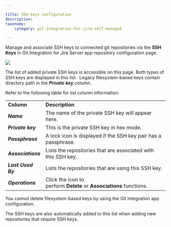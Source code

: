 ```yaml
---

title: SSH keys configuration
description:
taxonomy:
    category: git-integration-for-jira-self-managed

---
```

Manage and associate SSH keys to connected git repositories via the **SSH Keys** in Git Integration for Jira Server app repository configuration page.

![](https://bigbrassband.atlassian.net/wiki/download/thumbnails/1930396746/add-ssh-and-associate-keys.png?version=1&modificationDate=1630642804864&cacheVersion=1&api=v2&width=680&height=222)

The list of added private SSH keys is accessible on this page. Both types of SSH keys are displayed in this list.  Legacy filesystem-based keys contain directory path in the _**Private key**_ column.

Refer to the following table for list column information:

|     |     |
| --- | --- |
| **Column** | **Description** |
| _**Name**_ | The name of the private SSH key will appear here. |
| _**Private key**_ | This is the private SSH key in hex mode. |
| _**Passphrase**_ | A lock icon is displayed if the SSH key pair has a passphrase. |
| _**Associations**_ | Lists the repositories that are associated with this SSH key. |
| _**Last Used By**_ | Lists the repositories that are using this SSH key. |
| _**Operations**_ | Click the icon to perform **Delete** or **Associations** functions. |

You cannot delete filesystem-based keys by using the Git Integration app configuration.

The SSH keys are also automatically added to this list when adding new repositories that require SSH keys.

